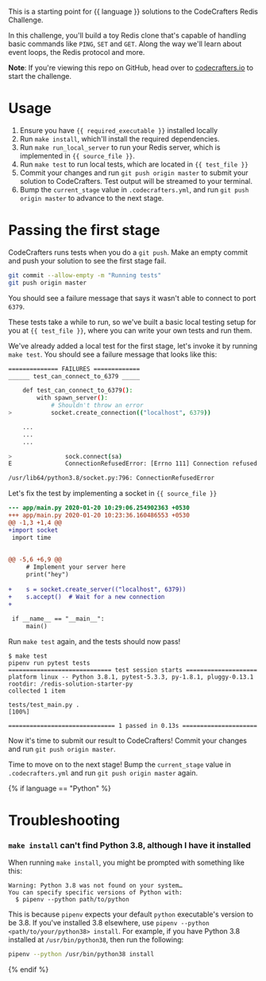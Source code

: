 This is a starting point for {{ language }} solutions to the CodeCrafters
Redis Challenge.

In this challenge, you'll build a toy Redis clone that's capable of handling
basic commands like `PING`, `SET` and `GET`. Along the way we'll learn about
event loops, the Redis protocol and more. 

**Note**: If you're viewing this repo on GitHub, head over to
[codecrafters.io](https://codecrafters.io) to start the challenge.

# Usage

1. Ensure you have `{{ required_executable }}` installed locally
2. Run `make install`, which'll install the required dependencies.
3. Run `make run_local_server` to run your Redis server, which is implemented in
   `{{ source_file }}`.
3. Run `make test` to run local tests, which are located in `{{ test_file }}`
4. Commit your changes and run `git push origin master` to submit your solution
   to CodeCrafters. Test output will be streamed to your terminal.
5. Bump the `current_stage` value in `.codecrafters.yml`, and run `git push
   origin master` to advance to the next stage.

# Passing the first stage

CodeCrafters runs tests when you do a `git push`. Make an empty commit and push
your solution to see the first stage fail.
   
``` sh
git commit --allow-empty -m "Running tests"
git push origin master
```

You should see a failure message that says it wasn't able to connect to port
`6379`.

These tests take a while to run, so we've built a basic local testing setup for
you at `{{ test_file }}`, where you can write your own tests and run them.

We've already added a local test for the first stage, let's invoke it by running
`make test`. You should see a failure message that looks like this: 
   
```sh
============== FAILURES =============
______ test_can_connect_to_6379 _____

    def test_can_connect_to_6379():
        with spawn_server():
            # Shouldn't throw an error
>           socket.create_connection(("localhost", 6379))

    ...
    ...
    ...

>               sock.connect(sa)
E               ConnectionRefusedError: [Errno 111] Connection refused

/usr/lib64/python3.8/socket.py:796: ConnectionRefusedError
```
   
Let's fix the test by implementing a socket in `{{ source_file }}`
 
```diff
--- app/main.py	2020-01-20 10:29:06.254902363 +0530
+++ app/main.py	2020-01-20 10:23:36.160486553 +0530
@@ -1,3 +1,4 @@
+import socket
 import time
 
 
@@ -5,6 +6,9 @@
     # Implement your server here
     print("hey")
 
+    s = socket.create_server(("localhost", 6379))
+    s.accept()  # Wait for a new connection
+
 
 if __name__ == "__main__":
     main()
```

Run `make test` again, and the tests should now pass!
   
```
$ make test
pipenv run pytest tests
============================= test session starts ====================
platform linux -- Python 3.8.1, pytest-5.3.3, py-1.8.1, pluggy-0.13.1
rootdir: /redis-solution-starter-py
collected 1 item                                                                                                                                                                                                                              

tests/test_main.py .                                                                                                                                                                                                                    [100%]

============================== 1 passed in 0.13s =====================
```

Now it's time to submit our result to CodeCrafters! Commit your changes and run
`git push origin master`.

Time to move on to the next stage! Bump the `current_stage` value in
`.codecrafters.yml` and run `git push origin master` again.

{% if language == "Python" %}

# Troubleshooting

### `make install` can't find Python 3.8, although I have it installed

When running `make install`, you might be prompted with something like this: 

```
Warning: Python 3.8 was not found on your system…
You can specify specific versions of Python with:
  $ pipenv --python path/to/python
```

This is because `pipenv` expects your default `python` executable's version to
be 3.8. If you've installed 3.8 elsewhere, use `pipenv --python
<path/to/your/python38> install`. For example, if you have Python 3.8
installed at `/usr/bin/python38`, then run the following: 

``` sh
pipenv --python /usr/bin/python38 install
```


{% endif %}
